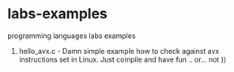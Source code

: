 labs-examples
=============

programming languages labs examples


1. hello_avx.c - Damn simple example how to check against avx instructions set in Linux. Just compile and have fun .. or... not ))
